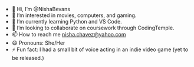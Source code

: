 - 👋 Hi, I’m @NishaBevans
- 👀 I’m interested in movies, computers, and gaming.
- 🌱 I’m currently learning Python and VS Code.
- 💞️ I’m looking to collaborate on coursework through CodingTemple.
- 📫 How to reach me nisha.chavez@yahoo.com
- 😄 Pronouns: She/Her
- ⚡ Fun fact: I had a small bit of voice acting in an indie video game (yet to be released.)

<!---
NishaBevans/NishaBevans is a ✨ special ✨ repository because its `README.md` (this file) appears on your GitHub profile.
You can click the Preview link to take a look at your changes.
--->
